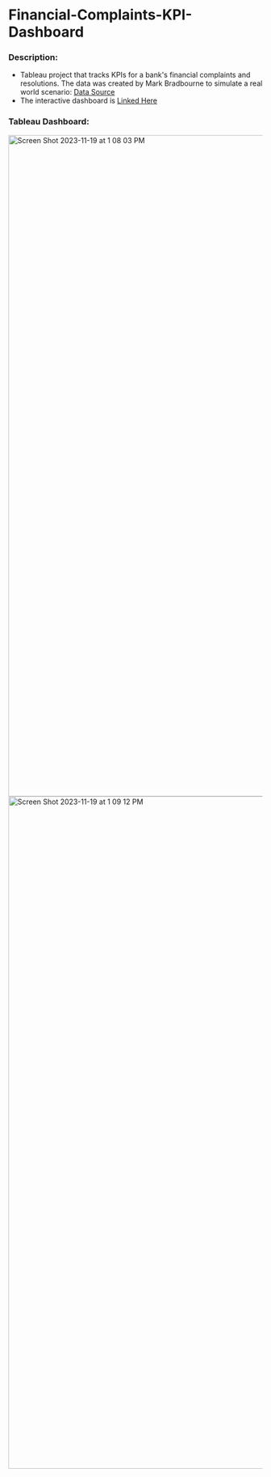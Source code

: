 # Financial-Complaints-KPI-Dashboard

### Description:
* Tableau project that tracks KPIs for a bank's financial complaints and resolutions. The data was created by Mark Bradbourne to simulate a real world scenario: [Data Source](https://data.world/markbradbourne/rwfd-real-world-fake-data)
* The interactive dashboard is [Linked Here](https://public.tableau.com/views/FinancialComplaintsKPIDashboard_17003764360060/FinancialComplaintsDashnoard?:language=en-US&:display_count=n&:origin=viz_share_link)



### Tableau Dashboard:
<img width="1308" alt="Screen Shot 2023-11-19 at 1 08 03 PM" src="https://github.com/stephenaigner/Financial-Complaints-KPI-Dashboard/assets/90224544/e0546760-e159-4809-b9fc-d613e0042ccb">
<img width="1330" alt="Screen Shot 2023-11-19 at 1 09 12 PM" src="https://github.com/stephenaigner/Financial-Complaints-KPI-Dashboard/assets/90224544/557c6d57-3746-4a49-aafa-91649c503155">

